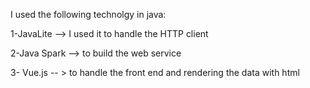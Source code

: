 I used the following technolgy in java:

1-JavaLite --> I used it to handle the HTTP client

2-Java Spark --> to build the web service 

3- Vue.js -- > to handle the front end and rendering the data with html
